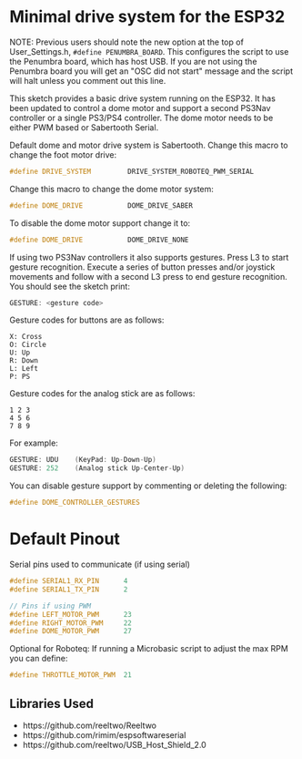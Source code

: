 # Minimal drive system for the ESP32 #

NOTE: Previous users should note the new option at the top of User_Settings.h, ```#define PENUMBRA_BOARD```. 
This configures the script to use the Penumbra board, which has host USB.  If you are not using the Penumbra 
board you will get an "OSC did not start" message and the script will halt unless you comment out this line.

This sketch provides a basic drive system running on the ESP32. It has been updated to control a dome motor and support a second PS3Nav controller or a single PS3/PS4 controller. The dome motor needs to be either PWM based or Sabertooth Serial.

Default dome and motor drive system is Sabertooth. Change this macro to change the foot motor drive:

```C++
#define DRIVE_SYSTEM         DRIVE_SYSTEM_ROBOTEQ_PWM_SERIAL
```

Change this macro to change the dome motor system:

```C++
#define DOME_DRIVE           DOME_DRIVE_SABER
```

To disable the dome motor support change it to:

```C++
#define DOME_DRIVE           DOME_DRIVE_NONE
```


If using two PS3Nav controllers it also supports gestures. Press L3 to start gesture recognition. Execute a series of button presses and/or joystick movements and follow with a second L3 press to end gesture recognition. You should see the sketch print:

```C++
GESTURE: <gesture code>
```

Gesture codes for buttons are as follows:

	X: Cross
	O: Circle
	U: Up
	R: Down
	L: Left
	P: PS

Gesture codes for the analog stick are as follows:

	1 2 3
	4 5 6
	7 8 9

For example:
```C++
GESTURE: UDU	(KeyPad: Up-Down-Up)
GESTURE: 252	(Analog stick Up-Center-Up)
```

You can disable gesture support by commenting or deleting the following:

```C++
#define DOME_CONTROLLER_GESTURES
```


# Default Pinout #

Serial pins used to communicate (if using serial)

```C++
#define SERIAL1_RX_PIN 	    4
#define SERIAL1_TX_PIN 	    2

// Pins if using PWM
#define LEFT_MOTOR_PWM      23
#define RIGHT_MOTOR_PWM     22
#define DOME_MOTOR_PWM      27
```

Optional for Roboteq:
If running a Microbasic script to adjust the max RPM you can define:

```C++
#define THROTTLE_MOTOR_PWM  21
```

## Libraries Used

<ul>
<li>https://github.com/reeltwo/Reeltwo</li>
<li>https://github.com/rimim/espsoftwareserial</li>
<li>https://github.com/reeltwo/USB_Host_Shield_2.0</li>
</ul>
